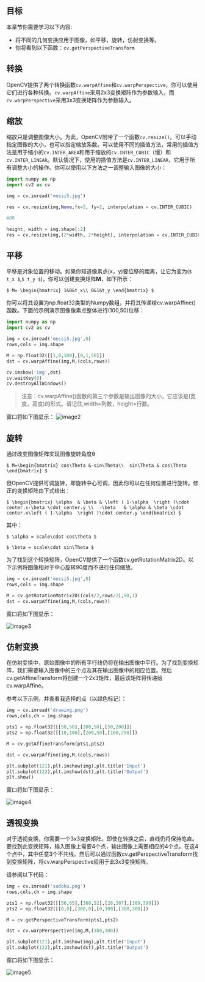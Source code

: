  ## 目标
本章节你需要学习以下内容:
- 将不同的几何变换应用于图像，如平移，旋转，仿射变换等。
- 你将看到以下函数：`cv.getPerspectiveTransform`

## 转换
OpenCV提供了两个转换函数`cv.warpAffine`和`cv.warpPerspective`，你可以使用它们进行各种转换。`cv.warpAffine`采用2x3变换矩阵作为参数输入，而`cv.warpPerspective`采用3x3变换矩阵作为参数输入。

## 缩放
缩放只是调整图像大小。为此，OpenCV附带了一个函数`cv.resize()`。可以手动指定图像的大小，也可以指定缩放系数。可以使用不同的插值方法，常用的插值方法是用于缩小的`cv.INTER_AREA`和用于缩放的`cv.INTER_CUBIC`（慢）和`cv.INTER_LINEAR`。默认情况下，使用的插值方法是`cv.INTER_LINEAR`，它用于所有调整大小的操作。你可以使用以下方法之一调整输入图像的大小：

```python
import numpy as np
import cv2 as cv

img = cv.imread('messi5.jpg')

res = cv.resize(img,None,fx=2, fy=2, interpolation = cv.INTER_CUBIC)

#OR

height, width = img.shape[:2]
res = cv.resize(img,(2*width, 2*height), interpolation = cv.INTER_CUBIC)
```
## 平移
平移是对象位置的移动。如果你知道像素点(x，y)要位移的距离，让它为变为(`$ t_x $`,`$ t_y $`)，你可以创建变换矩阵**M**，如下所示：

`$ M=
\begin{bmatrix}
1&0&t_x\\
0&1&t_y
\end{bmatrix} $`

你可以将其设置为np.float32类型的Numpy数组，并将其传递给cv.warpAffine()函数。下面的示例演示图像像素点整体进行(100,50)位移：

```python
import numpy as np
import cv2 as cv

img = cv.imread('messi5.jpg',0)
rows,cols = img.shape

M = np.float32([[1,0,100],[0,1,50]])
dst = cv.warpAffine(img,M,(cols,rows))

cv.imshow('img',dst)
cv.waitKey(0)
cv.destroyAllWindows()
```

> 注意：cv.warpAffine()函数的第三个参数是输出图像的大小，它应该是(宽度，高度)的形式。请记住,width=列数，height=行数。

窗口将如下图显示：
![image2](https://docs.opencv.org/4.0.0/translation.jpg)

## 旋转

通过改变图像矩阵实现图像旋转角度θ

`$ M=\begin{bmatrix}
cos\Theta &-sin\Theta\\ 
sin\Theta & cos\Theta 
\end{bmatrix} $`

但OpenCV提供可调旋转，即旋转中心可调，因此你可以在任何位置进行旋转。修正的变换矩阵由下式给出：

`$ \begin{bmatrix}
\alpha  & \beta & \left ( 1-\alpha  \right )\cdot center.x-\beta \cdot center.y \\ 
-\beta   & \alpha & \beta \cdot center.x\left ( 1-\alpha  \right )\cdot center.y
\end{bmatrix} $`

其中：

`$ \alpha = scale\cdot cos\Theta $`

`$ \beta = scale\cdot sin\Theta $`

为了找到这个转换矩阵，OpenCV提供了一个函数cv.getRotationMatrix2D。以下示例将图像相对于中心旋转90度而不进行任何缩放。

```python
img = cv.imread('messi5.jpg',0)
rows,cols = img.shape

M = cv.getRotationMatrix2D((cols/2,rows/2),90,1)
dst = cv.warpAffine(img,M,(cols,rows))
```

窗口将如下图显示：

![image3](https://docs.opencv.org/4.0.0/rotation.jpg)

## 仿射变换

在仿射变换中，原始图像中的所有平行线仍将在输出图像中平行。为了找到变换矩阵，我们需要输入图像中的三个点及其在输出图像中的相应位置。然后cv.getAffineTransform将创建一个2x3矩阵，最后该矩阵将传递给cv.warpAffine。

参考以下示例，并查看我选择的点（以绿色标记）：

```python
img = cv.imread('drawing.png')
rows,cols,ch = img.shape

pts1 = np.float32([[50,50],[200,50],[50,200]])
pts2 = np.float32([[10,100],[200,50],[100,250]])

M = cv.getAffineTransform(pts1,pts2)

dst = cv.warpAffine(img,M,(cols,rows))

plt.subplot(121),plt.imshow(img),plt.title('Input')
plt.subplot(122),plt.imshow(dst),plt.title('Output')
plt.show()
```

窗口将如下图显示：

![image4](https://docs.opencv.org/4.0.0/affine.jpg)

## 透视变换

对于透视变换，你需要一个3x3变换矩阵。即使在转换之后，直线仍将保持笔直。要找到此变换矩阵，输入图像上需要4个点，输出图像上需要相应的4个点。在这4个点中，其中任意3个不共线。然后可以通过函数cv.getPerspectiveTransform找到变换矩阵，将cv.warpPerspective应用于此3x3变换矩阵。

请参阅以下代码：

```python
img = cv.imread('sudoku.png')
rows,cols,ch = img.shape

pts1 = np.float32([[56,65],[368,52],[28,387],[389,390]])
pts2 = np.float32([[0,0],[300,0],[0,300],[300,300]])

M = cv.getPerspectiveTransform(pts1,pts2)

dst = cv.warpPerspective(img,M,(300,300))

plt.subplot(121),plt.imshow(img),plt.title('Input')
plt.subplot(122),plt.imshow(dst),plt.title('Output')
```

窗口将如下图显示：

![image5](https://docs.opencv.org/4.0.0/perspective.jpg)